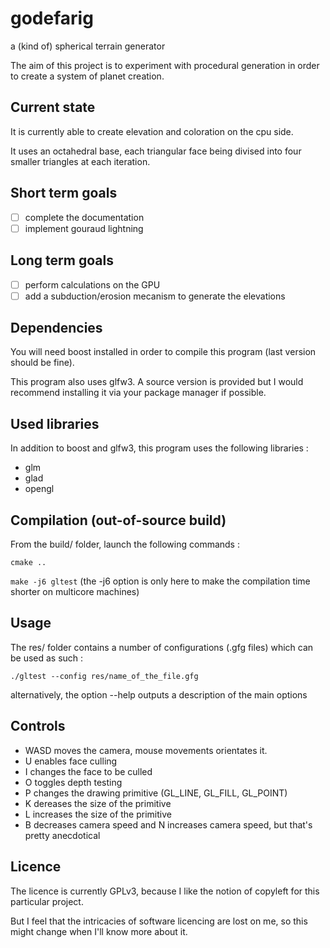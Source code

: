 # godefarig
a (kind of) spherical terrain generator

The aim of this project is to experiment with procedural generation in order to create a system of planet creation.

## Current state

It is currently able to create elevation and coloration on the cpu side.

It uses an octahedral base, each triangular face being divised into four smaller triangles at each iteration.

## Short term goals

- [ ] complete the documentation
- [ ] implement gouraud lightning

## Long term goals

- [ ] perform calculations on the GPU
- [ ] add a subduction/erosion mecanism to generate the elevations

## Dependencies

You will need boost installed in order to compile this program (last version should be fine).

This program also uses glfw3. A source version is provided but I would recommend installing it via your package manager if possible.

## Used libraries

In addition to boost and glfw3, this program uses the following libraries :
- glm
- glad
- opengl

## Compilation (out-of-source build)

From the build/ folder, launch the following commands :

`cmake ..`

`make -j6 gltest`
(the -j6 option is only here to make the compilation time shorter on multicore machines)

## Usage

The res/ folder contains a number of configurations (.gfg files) which can be used as such :

`./gltest --config res/name_of_the_file.gfg`

alternatively, the option --help outputs a description of the main options

## Controls

- WASD moves the camera, mouse movements orientates it.
- U enables face culling
- I changes the face to be culled
- O toggles depth testing
- P changes the drawing primitive (GL_LINE, GL_FILL, GL_POINT)
- K dereases the size of the primitive
- L increases the size of the primitive
- B decreases camera speed and N increases camera speed, but that's pretty anecdotical


## Licence

The licence is currently GPLv3, because I like the notion of copyleft for this particular project.

But I feel that the intricacies of software licencing are lost on me, so this might change when I'll know more about it.
